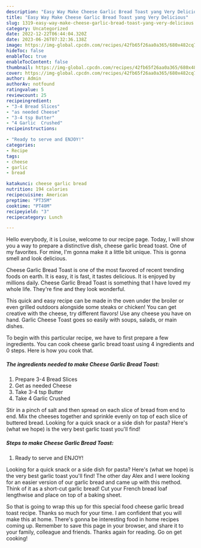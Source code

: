 ```yaml
---
description: "Easy Way Make Cheese Garlic Bread Toast yang Very Delicious"
title: "Easy Way Make Cheese Garlic Bread Toast yang Very Delicious"
slug: 1319-easy-way-make-cheese-garlic-bread-toast-yang-very-delicious
category: Uncategorized
date: 2022-12-22T06:44:04.320Z
date: 2023-06-26T07:32:36.138Z
image: https://img-global.cpcdn.com/recipes/42fb65f26aa0a365/680x482cq70/cheese-garlic-bread-toast-recipe-main-photo.jpg
hideToc: false
enableToc: true
enableTocContent: false
thumbnail: https://img-global.cpcdn.com/recipes/42fb65f26aa0a365/680x482cq70/cheese-garlic-bread-toast-recipe-main-photo.jpg
cover: https://img-global.cpcdn.com/recipes/42fb65f26aa0a365/680x482cq70/cheese-garlic-bread-toast-recipe-main-photo.jpg
author: Admin
authorAv: notfound
ratingvalue: 5
reviewcount: 25
recipeingredient:
- "3-4 Bread Slices"
- "as needed Cheese"
- "3-4 tsp Butter"
- "4 Garlic  Crushed"
recipeinstructions:

- "Ready to serve and ENJOY!"
categories:
- Recipe
tags:
- cheese
- garlic
- bread

katakunci: cheese garlic bread 
nutrition: 194 calories
recipecuisine: American
preptime: "PT35M"
cooktime: "PT40M"
recipeyield: "3"
recipecategory: Lunch

---
```



Hello everybody, it is Louise, welcome to our recipe page. Today, I will show you a way to prepare a distinctive dish, cheese garlic bread toast. One of my favorites. For mine, I'm gonna make it a little bit unique. This is gonna smell and look delicious.

Cheese Garlic Bread Toast is one of the most favored of recent trending foods on earth. It is easy, it is fast, it tastes delicious. It is enjoyed by millions daily. Cheese Garlic Bread Toast is something that I have loved my whole life. They're fine and they look wonderful.

This quick and easy recipe can be made in the oven under the broiler or even grilled outdoors alongside some steaks or chicken! You can get creative with the cheese, try different flavors! Use any cheese you have on hand. Garlic Cheese Toast goes so easily with soups, salads, or main dishes.


To begin with this particular recipe, we have to first prepare a few ingredients. You can cook cheese garlic bread toast using 4 ingredients and 0 steps. Here is how you cook that.

<!--inarticleads1-->

##### The ingredients needed to make Cheese Garlic Bread Toast:

1. Prepare 3-4 Bread Slices
1. Get as needed Cheese
1. Take 3-4 tsp Butter
1. Take 4 Garlic  Crushed


Stir in a pinch of salt and then spread on each slice of bread from end to end. Mix the cheeses together and sprinkle evenly on top of each slice of buttered bread. Looking for a quick snack or a side dish for pasta? Here&#39;s (what we hope) is the very best garlic toast you&#39;ll find! 

<!--inarticleads2-->

##### Steps to make Cheese Garlic Bread Toast:


1. Ready to serve and ENJOY!

Looking for a quick snack or a side dish for pasta? Here&#39;s (what we hope) is the very best garlic toast you&#39;ll find! The other day Alex and I were looking for an easier version of our garlic bread and came up with this method. Think of it as a short-cut garlic bread! Cut your French bread loaf lengthwise and place on top of a baking sheet. 

So that is going to wrap this up for this special food cheese garlic bread toast recipe. Thanks so much for your time. I am confident that you will make this at home. There's gonna be interesting food in home recipes coming up. Remember to save this page in your browser, and share it to your family, colleague and friends. Thanks again for reading. Go on get cooking!
